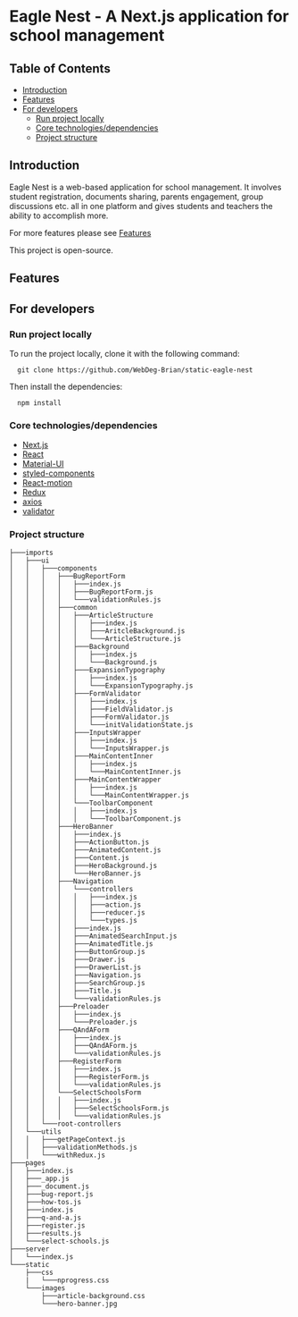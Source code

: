 # Eagle Nest - A Next.js application for school management

## Table of Contents
- [Introduction](#introduction)
- [Features](#features)
- [For developers](#for-developers)
  - [Run project locally](#run-project-locally)
  - [Core technologies/dependencies](#core-technologiesdependencies)
  - [Project structure](#project-structure)


## Introduction
Eagle Nest is a web-based application for school management. It involves student registration, documents sharing, parents engagement, group discussions etc. all in one platform and gives students and teachers the ability to accomplish more.

For more features please see [Features](#features)

This project is open-source.

## Features

## For developers

### Run project locally

To run the project locally, clone it with the following command:

```
  git clone https://github.com/WebDeg-Brian/static-eagle-nest
```

Then install the dependencies:

```
  npm install
```

### Core technologies/dependencies
- [Next.js](https://github.com/zeit/next.js)
- [React](https://github.com/facebook/react)
- [Material-UI](https://github.com/mui-org/material-ui)
- [styled-components](https://github.com/styled-components/styled-components)
- [React-motion](https://github.com/chenglou/react-motion)
- [Redux](https://github.com/reduxjs/redux)
- [axios](https://github.com/axios/axios)
- [validator](https://github.com/chriso/validator)

### Project structure

```
├───imports
│   ├───ui
│   │   ├───components
│   │   │   ├───BugReportForm
│   │   │   │   ├───index.js
│   │   │   │   ├───BugReportForm.js
│   │   │   │   └───validationRules.js
│   │   │   ├───common
│   │   │   │   ├───ArticleStructure
│   │   │   │   │   ├───index.js
│   │   │   │   │   ├───AritcleBackground.js
│   │   │   │   │   └───ArticleStructure.js
│   │   │   │   ├───Background
│   │   │   │   │   ├───index.js
│   │   │   │   │   └───Background.js
│   │   │   │   ├───ExpansionTypography
│   │   │   │   │   ├───index.js
│   │   │   │   │   └───ExpansionTypography.js
│   │   │   │   ├───FormValidator
│   │   │   │   │   ├───index.js
│   │   │   │   │   ├───FieldValidator.js
│   │   │   │   │   ├───FormValidator.js
│   │   │   │   │   └───initValidationState.js
│   │   │   │   ├───InputsWrapper
│   │   │   │   │   ├───index.js
│   │   │   │   │   └───InputsWrapper.js
│   │   │   │   ├───MainContentInner
│   │   │   │   │   ├───index.js
│   │   │   │   │   └───MainContentInner.js
│   │   │   │   ├───MainContentWrapper
│   │   │   │   │   ├───index.js
│   │   │   │   │   └───MainContentWrapper.js
│   │   │   │   └───ToolbarComponent
│   │   │   │   │   ├───index.js
│   │   │   │   │   └───ToolbarComponent.js
│   │   │   ├───HeroBanner
│   │   │   │   ├───index.js
│   │   │   │   ├───ActionButton.js
│   │   │   │   ├───AnimatedContent.js
│   │   │   │   ├───Content.js
│   │   │   │   ├───HeroBackground.js
│   │   │   │   └───HeroBanner.js
│   │   │   ├───Navigation
│   │   │   │   └───controllers
│   │   │   │   │   ├───index.js
│   │   │   │   │   ├───action.js
│   │   │   │   │   ├───reducer.js
│   │   │   │   │   └───types.js
│   │   │   │   ├───index.js
│   │   │   │   ├───AnimatedSearchInput.js
│   │   │   │   ├───AnimatedTitle.js
│   │   │   │   ├───ButtonGroup.js
│   │   │   │   ├───Drawer.js
│   │   │   │   ├───DrawerList.js
│   │   │   │   ├───Navigation.js
│   │   │   │   ├───SearchGroup.js
│   │   │   │   ├───Title.js
│   │   │   │   └───validationRules.js
│   │   │   ├───Preloader
│   │   │   │   ├───index.js
│   │   │   │   └───Preloader.js
│   │   │   ├───QAndAForm
│   │   │   │   ├───index.js
│   │   │   │   ├───QAndAForm.js
│   │   │   │   └───validationRules.js
│   │   │   ├───RegisterForm
│   │   │   │   ├───index.js
│   │   │   │   ├───RegisterForm.js
│   │   │   │   └───validationRules.js
│   │   │   └───SelectSchoolsForm
│   │   │   │   ├───index.js
│   │   │   │   ├───SelectSchoolsForm.js
│   │   │   │   └───validationRules.js
│   │   └───root-controllers
│   └───utils
│   │   ├───getPageContext.js
│   │   ├───validationMethods.js
│   │   └───withRedux.js
├───pages
│   ├───index.js
│   ├───_app.js
│   ├───_document.js
│   ├───bug-report.js
│   ├───how-tos.js
│   ├───index.js
│   ├───q-and-a.js
│   ├───register.js
│   ├───results.js
│   └───select-schools.js
├───server
│   └───index.js
└───static
    ├───css
    |   └───nprogress.css   
    └───images
        ├───article-background.css
        └───hero-banner.jpg
```